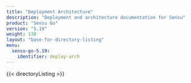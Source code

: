```yaml
---
title: "Deployment Architecture"
description: "Deployment and architecture documentation for Sensu"
product: "Sensu Go"
version: "5.19"
weight: 130
layout: "base-for-directory-listing"
menu:
  sensu-go-5.19:
    identifier: deploy-arch
---
```


{{< directoryListing >}}
